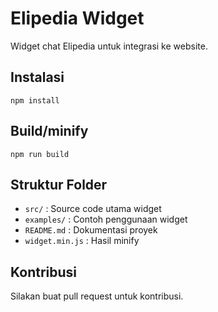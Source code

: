# Elipedia Widget

Widget chat Elipedia untuk integrasi ke website.

## Instalasi

```
npm install
```

## Build/minify

```
npm run build
```

## Struktur Folder

- `src/` : Source code utama widget
- `examples/` : Contoh penggunaan widget
- `README.md` : Dokumentasi proyek
- `widget.min.js` : Hasil minify

## Kontribusi

Silakan buat pull request untuk kontribusi.
